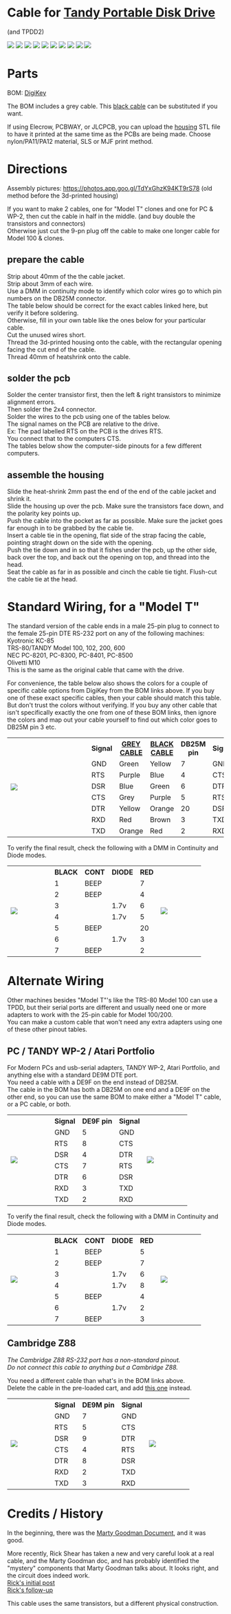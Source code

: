 # Cable for [Tandy Portable Disk Drive](http://tandy.wiki/TPDD)
(and TPDD2)

![](PCB/out/TPDD_Cable.tr.jpg)
![](PCB/out/TPDD_Cable.br.jpg)
![](PCB/out/TPDD_Cable.exploded.jpg)
![](PCB/out/TPDD_Cable.assembled.jpg)
![](PCB/out/TPDD_Cable.top.jpg)
![](PCB/out/TPDD_Cable.bottom.jpg)
![](PCB/out/TPDD_Cable.svg)
![](TPDD_Cable_complete.jpg)
![](TPDD_Cable_use.jpg)
![](TPDD_Cable_running.jpg)

# Parts
<!-- PCB: [OSHPark](https://oshpark.com/shared_projects/Vseg3jxr) or [PCBWAY](https://www.pcbway.com/project/shareproject/TANDY_Portable_Disk_Drive_Cable.html) -->  
BOM: [DigiKey](https://www.digikey.com/short/t9b9h4vq)  

The BOM includes a grey cable. This [black cable](https://www.digikey.com/short/wbpp81nt) can be substituted if you want.

If using Elecrow, PCBWAY, or JLCPCB, you can upload the [housing](HOUSING/out) STL file to have it printed at the same time as the PCBs are being made. Choose nylon/PA11/PA12 material, SLS or MJF print method.  

# Directions

Assembly pictures: <https://photos.app.goo.gl/TdYxGhzK94KT9rS78>
(old method before the 3d-printed housing)

If you want to make 2 cables, one for "Model T" clones and one for PC & WP-2, then cut the cable in half in the middle. (and buy double the transistors and connectors)  
Otherwise just cut the 9-pn plug off the cable to make one longer cable for Model 100 & clones.

## prepare the cable
Strip about 40mm of the the cable jacket.  
Strip about 3mm of each wire.  
Use a DMM in continuity mode to identify which color wires go to which pin numbers on the DB25M connector.  
The table below should be correct for the exact cables linked here, but verify it before soldering.  
Otherwise, fill in your own table like the ones below for your particular cable.  
Cut the unused wires short.  
Thread the 3d-printed housing onto the cable, with the rectangular opening facing the cut end of the cable.  
Thread 40mm of heatshrink onto the cable.

## solder the pcb
Solder the center transistor first, then the left & right transistors to minimize alignment errors.  
Then solder the 2x4 connector.  
Solder the wires to the pcb using one of the tables below.  
The signal names on the PCB are relative to the drive.  
Ex: The pad labelled RTS on the PCB is the drives RTS.  
You connect that to the computers CTS.  
The tables below show the computer-side pinouts for a few different computers.

## assemble the housing
Slide the heat-shrink  2mm past the end of the end of the cable jacket and shrink it.  
Slide the housing up over the pcb. Make sure the transistors face down, and the polarity key points up.  
Push the cable into the pocket as far as possible. Make sure the jacket goes far enough in to be grabbed by the cable tie.  
Insert a cable tie in the opening, flat side of the strap facing the cable, pointing straght down on the side with the opening.  
Push the tie down and in so that it fishes under the pcb, up the other side, back over the top, and back out the opening on top, and thread into the head.  
Seat the cable as far in as possible and cinch the cable tie tight. Flush-cut the cable tie at the head.


# Standard Wiring, for a "Model T"
The standard version of the cable ends in a male 25-pin plug to connect to the female 25-pin DTE RS-232 port on any of the following machines:  
 Kyotronic KC-85  
 TRS-80/TANDY Model 100, 102, 200, 600  
 NEC PC-8201, PC-8300, PC-8401, PC-8500  
 Olivetti M10  
This is the same as the original cable that came with the drive.

For convenience, the table below also shows the colors for a couple of specific cable options from DigiKey from the BOM links above. If you buy one of these exact specific cables, then your cable should match this table. But don't trust the colors without verifying. If you buy any other cable that isn't specifically exactly the one from one of these BOM links, then ignore the colors and map out your cable yourself to find out which color goes to DB25M pin 3 etc.

<table>
<tr>
<td rowspan="0">&nbsp;&nbsp;&nbsp;&nbsp;&nbsp;&nbsp;&nbsp;&nbsp;&nbsp;&nbsp;&nbsp;&nbsp;&nbsp;&nbsp;&nbsp;&nbsp;&nbsp;&nbsp;&nbsp;&nbsp;&nbsp;&nbsp;&nbsp;&nbsp;&nbsp;&nbsp;&nbsp;&nbsp;&nbsp;&nbsp;&nbsp;&nbsp;&nbsp;&nbsp;&nbsp;&nbsp;&nbsp;&nbsp;&nbsp;&nbsp;<br><img src="TPDD_Cable_PCB_pads.jpg"><br>&nbsp;&nbsp;&nbsp;&nbsp;&nbsp;&nbsp;&nbsp;&nbsp;&nbsp;&nbsp;&nbsp;&nbsp;&nbsp;&nbsp;&nbsp;&nbsp;&nbsp;&nbsp;&nbsp;&nbsp;&nbsp;&nbsp;&nbsp;&nbsp;&nbsp;&nbsp;&nbsp;&nbsp;&nbsp;&nbsp;&nbsp;&nbsp;&nbsp;&nbsp;&nbsp;&nbsp;&nbsp;&nbsp;&nbsp;&nbsp;</td>

<th>Signal</th>
<th><a href="https://www.digikey.com/short/w8zz83q5">GREY CABLE</a></th>
<th><a href="https://www.digikey.com/short/wbpp81nt">BLACK CABLE</a></th>
<th>DB25M pin</th>
<th>Signal</th>

<td rowspan="0">&nbsp;&nbsp;&nbsp;&nbsp;&nbsp;&nbsp;&nbsp;&nbsp;&nbsp;&nbsp;&nbsp;&nbsp;&nbsp;&nbsp;&nbsp;&nbsp;&nbsp;&nbsp;&nbsp;&nbsp;&nbsp;&nbsp;&nbsp;&nbsp;&nbsp;&nbsp;&nbsp;&nbsp;&nbsp;&nbsp;&nbsp;&nbsp;&nbsp;&nbsp;&nbsp;&nbsp;&nbsp;&nbsp;&nbsp;&nbsp;<br><img src="DB25M_to_Model_T.jpg"><br>&nbsp;&nbsp;&nbsp;&nbsp;&nbsp;&nbsp;&nbsp;&nbsp;&nbsp;&nbsp;&nbsp;&nbsp;&nbsp;&nbsp;&nbsp;&nbsp;&nbsp;&nbsp;&nbsp;&nbsp;&nbsp;&nbsp;&nbsp;&nbsp;&nbsp;&nbsp;&nbsp;&nbsp;&nbsp;&nbsp;&nbsp;&nbsp;&nbsp;&nbsp;&nbsp;&nbsp;&nbsp;&nbsp;&nbsp;&nbsp;</td>
</tr>

<tr><td>GND</td><td>Green</td><td>Yellow</td><td>7</td><td>GND</td></tr>
<tr><td>RTS</td><td>Purple</td><td>Blue</td><td>4</td><td>CTS</td></tr>
<tr><td>DSR</td><td>Blue</td><td>Green</td><td>6</td><td>DTR</td></tr>
<tr><td>CTS</td><td>Grey</td><td>Purple</td><td>5</td><td>RTS</td></tr>
<tr><td>DTR</td><td>Yellow</td><td>Orange</td><td>20</td><td>DSR</td></tr>
<tr><td>RXD</td><td>Red</td><td>Brown</td><td>3</td><td>TXD</td></tr>
<tr><td>TXD</td><td>Orange</td><td>Red</td><td>2</td><td>RXD</td></tr>
</table>

To verify the final result, check the following with a DMM in Continuity and Diode modes.

<table>
<tr><td rowspan="0">&nbsp;&nbsp;&nbsp;&nbsp;&nbsp;&nbsp;&nbsp;&nbsp;&nbsp;&nbsp;&nbsp;&nbsp;&nbsp;&nbsp;&nbsp;&nbsp;&nbsp;&nbsp;&nbsp;&nbsp;<br><img src="TPDD_plug.jpg"><br>&nbsp;&nbsp;&nbsp;&nbsp;&nbsp;&nbsp;&nbsp;&nbsp;&nbsp;&nbsp;&nbsp;&nbsp;&nbsp;&nbsp;&nbsp;&nbsp;&nbsp;&nbsp;&nbsp;&nbsp;</td><th>BLACK</th><th>CONT</th><th>DIODE</th><th>RED</th><td rowspan="0">&nbsp;&nbsp;&nbsp;&nbsp;&nbsp;&nbsp;&nbsp;&nbsp;&nbsp;&nbsp;&nbsp;&nbsp;&nbsp;&nbsp;&nbsp;&nbsp;&nbsp;&nbsp;&nbsp;&nbsp;<br><img src="DB25M_to_Model_T.jpg"><br>&nbsp;&nbsp;&nbsp;&nbsp;&nbsp;&nbsp;&nbsp;&nbsp;&nbsp;&nbsp;&nbsp;&nbsp;&nbsp;&nbsp;&nbsp;&nbsp;&nbsp;&nbsp;&nbsp;&nbsp;</td></tr>
<tr><td>1</td><td>BEEP</td><td></td><td>7</td></tr>
<tr><td>2</td><td>BEEP</td><td></td><td>4</td></tr>
<tr><td>3</td><td></td><td>1.7v</td><td>6</td></tr>
<tr><td>4</td><td></td><td>1.7v</td><td>5</td></tr>
<tr><td>5</td><td>BEEP</td><td></td><td>20</td></tr>
<tr><td>6</td><td></td><td>1.7v</td><td>3</td></tr>
<tr><td>7</td><td>BEEP</td><td></td><td>2</td></tr>
</table>

# Alternate Wiring
Other machines besides "Model T"'s like the TRS-80 Model 100 can use a TPDD, but their serial ports are different and usually need one or more adapters to work with the 25-pin cable for Model 100/200.  
You can make a custom cable that won't need any extra adapters using one of these other pinout tables.


## PC / TANDY WP-2 / Atari Portfolio
For Modern PCs and usb-serial adapters, TANDY WP-2, Atari Portfolio, and anything else with a standard DE9M DTE port.  
You need a cable with a DE9F on the end instead of DB25M.  
The cable in the BOM has both a DB25M on one end and a DE9F on the other end, so you can use the same BOM to make either a "Model T" cable, or a PC cable, or both.

<table>
<tr><td rowspan="0">&nbsp;&nbsp;&nbsp;&nbsp;&nbsp;&nbsp;&nbsp;&nbsp;&nbsp;&nbsp;&nbsp;&nbsp;&nbsp;&nbsp;&nbsp;&nbsp;&nbsp;&nbsp;&nbsp;&nbsp;<br><img src="TPDD_Cable_PCB_pads.jpg"><br>&nbsp;&nbsp;&nbsp;&nbsp;&nbsp;&nbsp;&nbsp;&nbsp;&nbsp;&nbsp;&nbsp;&nbsp;&nbsp;&nbsp;&nbsp;&nbsp;&nbsp;&nbsp;&nbsp;&nbsp;</td><th>Signal</th><th>DE9F pin</th><th>Signal</th><td rowspan="0">&nbsp;&nbsp;&nbsp;&nbsp;&nbsp;&nbsp;&nbsp;&nbsp;&nbsp;&nbsp;&nbsp;&nbsp;&nbsp;&nbsp;&nbsp;&nbsp;&nbsp;&nbsp;&nbsp;&nbsp;<br><img src="DE9F_to_PC.jpg"><br>&nbsp;&nbsp;&nbsp;&nbsp;&nbsp;&nbsp;&nbsp;&nbsp;&nbsp;&nbsp;&nbsp;&nbsp;&nbsp;&nbsp;&nbsp;&nbsp;&nbsp;&nbsp;&nbsp;&nbsp;</td></tr>
<tr><td>GND</td><td>5</td><td>GND</td></tr>
<tr><td>RTS</td><td>8</td><td>CTS</td></tr>
<tr><td>DSR</td><td>4</td><td>DTR</td></tr>
<tr><td>CTS</td><td>7</td><td>RTS</td></tr>
<tr><td>DTR</td><td>6</td><td>DSR</td></tr>
<tr><td>RXD</td><td>3</td><td>TXD</td></tr>
<tr><td>TXD</td><td>2</td><td>RXD</td></tr>
</table>

To verify the final result, check the following with a DMM in Continuity and Diode modes.

<table>
<tr><td rowspan="0">&nbsp;&nbsp;&nbsp;&nbsp;&nbsp;&nbsp;&nbsp;&nbsp;&nbsp;&nbsp;&nbsp;&nbsp;&nbsp;&nbsp;&nbsp;&nbsp;&nbsp;&nbsp;&nbsp;&nbsp;<br><img src="TPDD_plug.jpg"><br>&nbsp;&nbsp;&nbsp;&nbsp;&nbsp;&nbsp;&nbsp;&nbsp;&nbsp;&nbsp;&nbsp;&nbsp;&nbsp;&nbsp;&nbsp;&nbsp;&nbsp;&nbsp;&nbsp;&nbsp;</td><th>BLACK</th><th>CONT</th><th>DIODE</th><th>RED</th><td rowspan="0">&nbsp;&nbsp;&nbsp;&nbsp;&nbsp;&nbsp;&nbsp;&nbsp;&nbsp;&nbsp;&nbsp;&nbsp;&nbsp;&nbsp;&nbsp;&nbsp;&nbsp;&nbsp;&nbsp;&nbsp;<br><img src="DE9F_to_PC.jpg"><br>&nbsp;&nbsp;&nbsp;&nbsp;&nbsp;&nbsp;&nbsp;&nbsp;&nbsp;&nbsp;&nbsp;&nbsp;&nbsp;&nbsp;&nbsp;&nbsp;&nbsp;&nbsp;&nbsp;&nbsp;</td></tr>
<tr><td>1</td><td>BEEP</td><td></td><td>5</td></tr>
<tr><td>2</td><td>BEEP</td><td></td><td>7</td></tr>
<tr><td>3</td><td></td><td>1.7v</td><td>6</td></tr>
<tr><td>4</td><td></td><td>1.7v</td><td>8</td></tr>
<tr><td>5</td><td>BEEP</td><td></td><td>4</td></tr>
<tr><td>6</td><td></td><td>1.7v</td><td>2</td></tr>
<tr><td>7</td><td>BEEP</td><td></td><td>3</td></tr>
</table>

## Cambridge Z88
*The Cambridge Z88 RS-232 port has a non-standard pinout.*  
*Do not connect this cable to anything but a Cambridge Z88.*

You need a different cable than what's in the BOM links above.  
Delete the cable in the pre-loaded cart, and add [this one](https://www.digikey.com/short/mrf9n7nh) instead.  
<table>
<tr><td rowspan="0">&nbsp;&nbsp;&nbsp;&nbsp;&nbsp;&nbsp;&nbsp;&nbsp;&nbsp;&nbsp;&nbsp;&nbsp;&nbsp;&nbsp;&nbsp;&nbsp;&nbsp;&nbsp;&nbsp;&nbsp;<br><img src="TPDD_Cable_PCB_pads.jpg"><br>&nbsp;&nbsp;&nbsp;&nbsp;&nbsp;&nbsp;&nbsp;&nbsp;&nbsp;&nbsp;&nbsp;&nbsp;&nbsp;&nbsp;&nbsp;&nbsp;&nbsp;&nbsp;&nbsp;&nbsp;</td><th>Signal</th><th>DE9M pin</th><th>Signal</th><td rowspan="0">&nbsp;&nbsp;&nbsp;&nbsp;&nbsp;&nbsp;&nbsp;&nbsp;&nbsp;&nbsp;&nbsp;&nbsp;&nbsp;&nbsp;&nbsp;&nbsp;&nbsp;&nbsp;&nbsp;&nbsp;<br><img src="DE9M_to_Z88.jpg"><br>&nbsp;&nbsp;&nbsp;&nbsp;&nbsp;&nbsp;&nbsp;&nbsp;&nbsp;&nbsp;&nbsp;&nbsp;&nbsp;&nbsp;&nbsp;&nbsp;&nbsp;&nbsp;&nbsp;&nbsp;</td></tr>
<tr><td>GND</td><td>7</td><td>GND</td></tr>
<tr><td>RTS</td><td>5</td><td>CTS</td></tr>
<tr><td>DSR</td><td>9</td><td>DTR</td></tr>
<tr><td>CTS</td><td>4</td><td>RTS</td></tr>
<tr><td>DTR</td><td>8</td><td>DSR</td></tr>
<tr><td>RXD</td><td>2</td><td>TXD</td></tr>
<tr><td>TXD</td><td>3</td><td>RXD</td></tr>
</table>

# Credits / History
In the beginning, there was the [Marty Goodman Document](https://raw.githubusercontent.com/LivingM100SIG/Living_M100SIG/main/M100SIG/Lib-09-PERIFERALS/TPDD.DO), and it was good.

More recently, Rick Shear has taken a new and very careful look at a real cable, and the Marty Goodman doc, and has probably identified the "mystery" components that Marty Goodman talks about. It looks right, and the circuit does indeed work.  
[Rick's initial post](https://rsmicro.wordpress.com/2018/08/26/tpdd-cable/)  
[Rick's follow-up](https://rsmicro.wordpress.com/2018/09/08/built-tpdd-cable-comparison-to-oem/)

This cable uses the same transistors, but a different physical construction.
